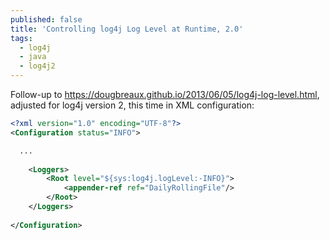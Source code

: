 ```yaml
---
published: false
title: 'Controlling log4j Log Level at Runtime, 2.0'
tags:
  - log4j
  - java
  - log4j2
---
```

Follow-up to https://dougbreaux.github.io/2013/06/05/log4j-log-level.html, adjusted for log4j version 2, this time in XML configuration:

```xml
<?xml version="1.0" encoding="UTF-8"?>
<Configuration status="INFO">

  ...
  
    <Loggers>
        <Root level="${sys:log4j.logLevel:-INFO}">
            <appender-ref ref="DailyRollingFile"/>
        </Root>
    </Loggers>
  
</Configuration>
```
